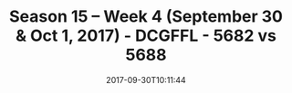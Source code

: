 ---
title: Season 15 – Week 4 (September 30 & Oct 1, 2017) - DCGFFL - 5682 vs 5688
teams_score:
- team: 5682
  score: 18
- team: 5688
  score: 31
mvp: Evan Binder, CJ Babb
game-ball: Ryan Tansey, Will Chappell
season: 15
week: 4
date: '2017-09-30T10:11:44'
pageid: season-15-week-4-september-30-oct-1-2017-5682-vs-5688
---